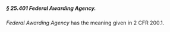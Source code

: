 ##### § 25.401 Federal Awarding Agency. #####

*Federal Awarding Agency* has the meaning given in 2 CFR 200.1.